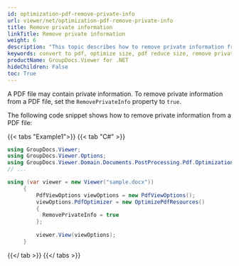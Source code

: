 ```yaml
---
id: optimization-pdf-remove-private-info
url: viewer/net/optimization-pdf-remove-private-info
title: Remove private information
linkTitle: Remove private information
weight: 6
description: "This topic describes how to remove private information from a PDF file using the GroupDocs.Viewer .NET API (C#)."
keywords: convert to pdf, optimize size, pdf reduce size, remove private information
productName: GroupDocs.Viewer for .NET
hideChildren: False
toc: True
---
```

A PDF file may contain private information. To remove private information from a PDF file, set the `RemovePrivateInfo` property to `true`.

The following code snippet shows how to remove private information from a PDF file:

{{< tabs "Example1">}}
{{< tab "C#" >}}
```csharp
using GroupDocs.Viewer;
using GroupDocs.Viewer.Options;
using GroupDocs.Viewer.Domain.Documents.PostProcessing.Pdf.Optimization;
// ...

using (var viewer = new Viewer("sample.docx"))
     {
         PdfViewOptions viewOptions = new PdfViewOptions();
         viewOptions.PdfOptimizer = new OptimizePdfResources()
         {
           RemovePrivateInfo = true
         };
     
         viewer.View(viewOptions);
     }
```
{{</ tab >}}
{{</ tabs >}}

